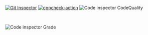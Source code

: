 [![Git Inspector](https://github.com/MoosaramthotaNandini/stepin_PacmanGame/actions/workflows/git_inspector.yml/badge.svg)](https://github.com/MoosaramthotaNandini/stepin_PacmanGame/actions/workflows/git_inspector.yml)
[![cppcheck-action](https://github.com/MoosaramthotaNandini/stepin_PacmanGame/actions/workflows/cppcheck.yml/badge.svg)](https://github.com/MoosaramthotaNandini/stepin_PacmanGame/actions/workflows/cppcheck.yml)
![Code inspector CodeQuality](https://www.code-inspector.com/project/28113/score/svg)

<br>

![Code inspector Grade](https://www.code-inspector.com/project/28113/status/svg)

<br>
